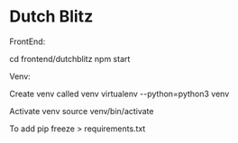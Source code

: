 # Dutch Blitz

FrontEnd:

cd frontend/dutchblitz
npm start

Venv:

Create venv called venv
virtualenv --python=python3 venv

Activate venv
source venv/bin/activate

To add 
pip freeze > requirements.txt
